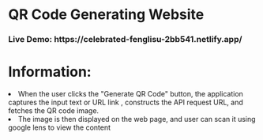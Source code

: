 <h1>QR Code Generating Website</h1>
<h3>Live Demo: https://celebrated-fenglisu-2bb541.netlify.app/</h3>
<h1>Information:</h1>
<li>When the user clicks the "Generate QR Code" button, the application captures the input text or URL link , constructs the API request URL,   and fetches the QR code image.</li>
<li>The image is then displayed on the web page, and user can scan it using google lens to view the content</li>
